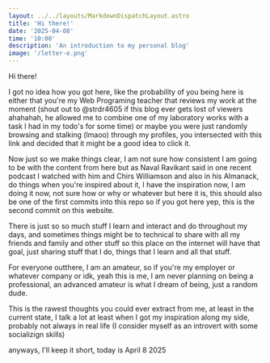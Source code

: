 ```yaml
---
layout: ../../layouts/MarkdownDispatchLayout.astro
title: 'Hi there!'
date: '2025-04-08'
time: '10:00'
description: 'An introduction to my personal blog'
image: '/letter-e.png'
---
```


Hi there!

I got no idea how you got here, like the probability of you being here is either that you're my Web Programing teacher that reviews my work at the moment (shout out to @strdr4605 if this blog ever gets lost of viewers ahahahah, he allowed me to combine one of my laboratory works with a task I had in my todo's for some time) or maybe you were just randomly browsing and stalking (lmaoo) through my profiles, you intersected with this link and decided that it might be a good idea to click it.

Now just so we make things clear, I am not sure how consistent I am going to be with the content from here but as Naval Ravikant said in one recent podcast I watched with him and Chirs Williamson and also in his Almanack, do things when you're inspired about it, I have the inspiration now, I am doing it now, not sure how or why or whatever but here it is, this should also be one of the first commits into this repo so if you got here yep, this is the second commit on this website.

There is just so so much stuff I learn and interact and do throughout my days, and sometimes things might be to technical to share with all my friends and family and other stuff so this place on the internet will have that goal, just sharing stuff that I do, things that I learn and all that stuff.

For everyone outthere, I am an amateur, so if you're my employer or whatever company or idk, yeah this is me, I am never planning on being a professional, an advanced amateur is what I dream of being, just a random dude.

This is the rawest thoughts you could ever extract from me, at least in the current state, I talk a lot at least when I got my inspiration along my side, probably not always in real life (I consider myself as an introvert with some socializign skills)

anyways, I'll keep it short, today is April 8 2025
